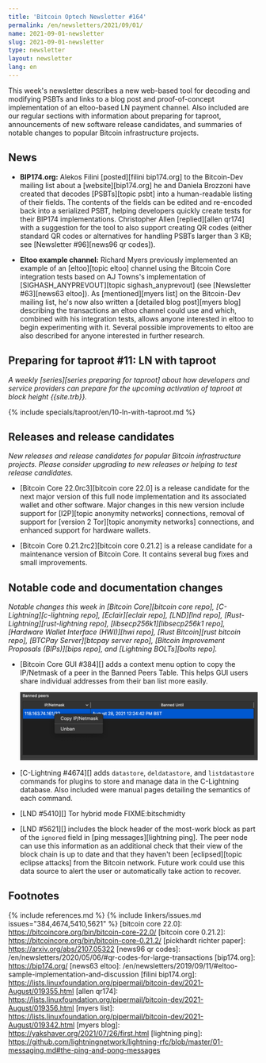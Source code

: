 ```yaml
---
title: 'Bitcoin Optech Newsletter #164'
permalink: /en/newsletters/2021/09/01/
name: 2021-09-01-newsletter
slug: 2021-09-01-newsletter
type: newsletter
layout: newsletter
lang: en
---
```

This week's newsletter describes a new web-based tool for decoding and
modifying PSBTs and links to a blog post and proof-of-concept
implementation of an eltoo-based LN payment channel.  Also included are
our regular sections with information about preparing for taproot,
announcements of new software release candidates, and summaries of
notable changes to popular Bitcoin infrastructure projects.

## News

- **BIP174.org:** Alekos Filini [posted][filini bip174.org] to the Bitcoin-Dev mailing
  list about a [website][bip174.org] he and Daniela Brozzoni have
  created that decodes [PSBTs][topic psbt] into a human-readable listing of their
  fields.  The contents of the fields can be edited and re-encoded back
  into a serialized PSBT, helping developers quickly create tests for
  their BIP174 implementations.  Christopher Allen [replied][allen
  qr174] with a suggestion for the tool to also support creating QR
  codes (either standard QR codes or alternatives for handling PSBTs
  larger than 3 KB; see [Newsletter #96][news96 qr codes]).

- **Eltoo example channel:** Richard Myers previously implemented an
  example of an [eltoo][topic eltoo] channel using the Bitcoin Core
  integration tests based on AJ Towns's implementation of
  [SIGHASH_ANYPREVOUT][topic sighash_anyprevout] (see [Newsletter
  #63][news63 eltoo]).  As [mentioned][myers list] on the Bitcoin-Dev mailing
  list, he's now also written a [detailed blog post][myers blog] describing the
  transactions an eltoo channel could use and which, combined with his
  integration tests, allows anyone interested in eltoo to begin
  experimenting with it.  Several possible improvements to eltoo are
  also described for anyone interested in further research.

## Preparing for taproot #11: LN with taproot

*A weekly [series][series preparing for taproot] about how developers
and service providers can prepare for the upcoming activation of taproot
at block height {{site.trb}}.*

{% include specials/taproot/en/10-ln-with-taproot.md %}

## Releases and release candidates

*New releases and release candidates for popular Bitcoin infrastructure
projects.  Please consider upgrading to new releases or helping to test
release candidates.*

- [Bitcoin Core 22.0rc3][bitcoin core 22.0] is a release candidate
  for the next major version of this full node implementation and its
  associated wallet and other software. Major changes in this new
  version include support for [I2P][topic anonymity networks] connections,
  removal of support for [version 2 Tor][topic anonymity networks] connections,
  and enhanced support for hardware wallets.

- [Bitcoin Core 0.21.2rc2][bitcoin core 0.21.2] is a release candidate
  for a maintenance version of Bitcoin Core.  It contains several bug
  fixes and small improvements.

## Notable code and documentation changes

*Notable changes this week in [Bitcoin Core][bitcoin core repo],
[C-Lightning][c-lightning repo], [Eclair][eclair repo], [LND][lnd repo],
[Rust-Lightning][rust-lightning repo], [libsecp256k1][libsecp256k1
repo], [Hardware Wallet Interface (HWI)][hwi repo],
[Rust Bitcoin][rust bitcoin repo], [BTCPay Server][btcpay server repo],
[Bitcoin Improvement Proposals (BIPs)][bips repo], and [Lightning
BOLTs][bolts repo].*

- [Bitcoin Core GUI #384][] adds a context menu option to copy the IP/Netmask of a peer in the
  Banned Peers Table. This helps GUI users share individual addresses from their ban list more
  easily.

    ![Screenshot of GUI Copy IP/Netmask Context Menu Option](/img/posts/2021-09-gui-copy-banned-peer.png)

- [C-Lightning #4674][] adds `datastore`, `deldatastore`, and `listdatastore`
  commands for plugins to store and manage data in the C-Lightning database.
  Also included were manual pages detailing the semantics of each command.

- [LND #5410][] Tor hybrid mode FIXME:bitschmidty

- [LND #5621][] includes the block header of the most-work block as part
  of the `ignored` field in [ping messages][lightning ping]. The peer node
  can use this information as an additional check that their view of the block
  chain is up to date and that they haven't been [eclipsed][topic eclipse attacks] from the Bitcoin
  network. Future work could use this data source to alert the user or
  automatically take action to recover.

## Footnotes

{% include references.md %}
{% include linkers/issues.md issues="384,4674,5410,5621" %}
[bitcoin core 22.0]: https://bitcoincore.org/bin/bitcoin-core-22.0/
[bitcoin core 0.21.2]: https://bitcoincore.org/bin/bitcoin-core-0.21.2/
[pickhardt richter paper]: https://arxiv.org/abs/2107.05322
[news96 qr codes]: /en/newsletters/2020/05/06/#qr-codes-for-large-transactions
[bip174.org]: https://bip174.org/
[news63 eltoo]: /en/newsletters/2019/09/11/#eltoo-sample-implementation-and-discussion
[filini bip174.org]: https://lists.linuxfoundation.org/pipermail/bitcoin-dev/2021-August/019355.html
[allen qr174]: https://lists.linuxfoundation.org/pipermail/bitcoin-dev/2021-August/019356.html
[myers list]: https://lists.linuxfoundation.org/pipermail/bitcoin-dev/2021-August/019342.html
[myers blog]: https://yakshaver.org/2021/07/26/first.html
[lightning ping]: https://github.com/lightningnetwork/lightning-rfc/blob/master/01-messaging.md#the-ping-and-pong-messages
